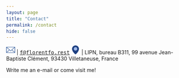 ```yaml
---
layout: page
title: "Contact"
permalink: /contact
hide: false
---
```


<img src="assets/img/icons/e-mail-envelope-blue.png" alt="E-mail" height="24" style="padding: 0"/> | <tt>f@florentfo.rest</tt>
<img src="assets/img/icons/location.png" alt="Office" height="24px" style="padding: 0"/> | LIPN, bureau B311, 99 avenue Jean-Baptiste Clément, 93430 Villetaneuse, France

Write me an e-mail or come visit me!
